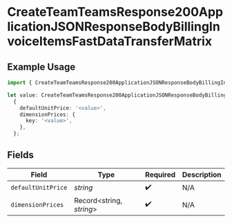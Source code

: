 # CreateTeamTeamsResponse200ApplicationJSONResponseBodyBillingInvoiceItemsFastDataTransferMatrix

## Example Usage

```typescript
import { CreateTeamTeamsResponse200ApplicationJSONResponseBodyBillingInvoiceItemsFastDataTransferMatrix } from '@vercel/client/models/operations';

let value: CreateTeamTeamsResponse200ApplicationJSONResponseBodyBillingInvoiceItemsFastDataTransferMatrix =
  {
    defaultUnitPrice: '<value>',
    dimensionPrices: {
      key: '<value>',
    },
  };
```

## Fields

| Field              | Type                     | Required           | Description |
| ------------------ | ------------------------ | ------------------ | ----------- |
| `defaultUnitPrice` | _string_                 | :heavy_check_mark: | N/A         |
| `dimensionPrices`  | Record<string, _string_> | :heavy_check_mark: | N/A         |
